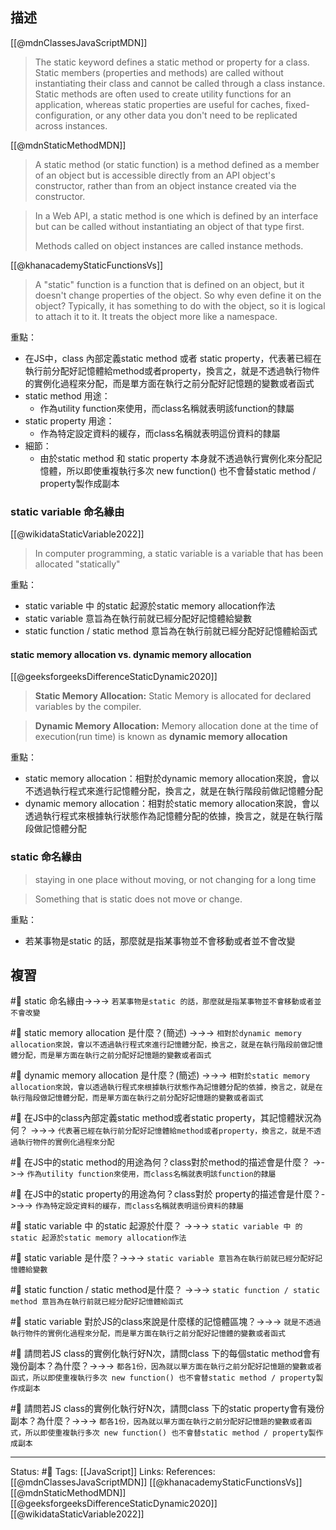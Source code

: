 ## 描述

[[@mdnClassesJavaScriptMDN]]
> The static keyword defines a static method or property for a class. Static members (properties and methods) are called without instantiating their class and cannot be called through a class instance. Static methods are often used to create utility functions for an application, whereas static properties are useful for caches, fixed-configuration, or any other data you don't need to be replicated across instances. 


[[@mdnStaticMethodMDN]]
> A static method (or static function) is a method defined as a member of an object but is accessible directly from an API object's constructor, rather than from an object instance created via the constructor.

> In a Web API, a static method is one which is defined by an interface but can be called without instantiating an object of that type first.
>
> Methods called on object instances are called instance methods. 


[[@khanacademyStaticFunctionsVs]]
> A "static" function is a function that is defined on an object, but it doesn't change properties of the object. So why even define it on the object? Typically, it has something to do with the object, so it is logical to attach it to it. It treats the object more like a namespace.


重點：
- 在JS中，class 內部定義static method 或者 static property，代表著已經在執行前分配好記憶體給method或者property，換言之，就是不透過執行物件的實例化過程來分配，而是單方面在執行之前分配好記憶題的變數或者函式
- static method 用途：
	- 作為utility function來使用，而class名稱就表明該function的隸屬
- static property 用途：
	- 作為特定設定資料的緩存，而class名稱就表明這份資料的隸屬
- 細節：
	- 由於static method 和 static property 本身就不透過執行實例化來分配記憶體，所以即使重複執行多次 new function() 也不會替static method / property製作成副本


### static variable 命名緣由
[[@wikidataStaticVariable2022]]
> In computer programming, a static variable is a variable that has been allocated "statically"


重點：
- static variable 中 的static 起源於static memory allocation作法
- static variable 意旨為在執行前就已經分配好記憶體給變數
- static function / static method 意旨為在執行前就已經分配好記憶體給函式



#### static memory allocation vs. dynamic memory allocation
[[@geeksforgeeksDifferenceStaticDynamic2020]]
> **Static Memory Allocation:** Static Memory is allocated for declared variables by the compiler.

> **Dynamic Memory Allocation:** Memory allocation done at the time of execution(run time) is known as **dynamic memory allocation**



重點：
- static memory allocation：相對於dynamic memory allocation來說，會以不透過執行程式來進行記憶體分配，換言之，就是在執行階段前做記憶體分配
- dynamic memory allocation：相對於static memory allocation來說，會以透過執行程式來根據執行狀態作為記憶體分配的依據，換言之，就是在執行階段做記憶體分配




### static 命名緣由

> staying in one place without moving, or not changing for a long time

> Something that is static does not move or change.

重點：
- 若某事物是static 的話，那麼就是指某事物並不會移動或者並不會改變

## 複習


#🧠  static 命名緣由->->-> `若某事物是static 的話，那麼就是指某事物並不會移動或者並不會改變`
<!--SR:!2022-10-26,9,250-->

#🧠 static memory allocation 是什麼？(簡述) ->->-> `相對於dynamic memory allocation來說，會以不透過執行程式來進行記憶體分配，換言之，就是在執行階段前做記憶體分配，而是單方面在執行之前分配好記憶題的變數或者函式`
<!--SR:!2022-10-26,9,250-->

#🧠 dynamic memory allocation 是什麼？(簡述) ->->-> `相對於static memory allocation來說，會以透過執行程式來根據執行狀態作為記憶體分配的依據，換言之，就是在執行階段做記憶體分配，而是單方面在執行之前分配好記憶題的變數或者函式`
<!--SR:!2022-10-28,10,250-->


#🧠 在JS中的class內部定義static method或者static property，其記憶體狀況為何？ ->->-> `代表著已經在執行前分配好記憶體給method或者property，換言之，就是不透過執行物件的實例化過程來分配`
<!--SR:!2022-10-26,9,250-->

#🧠 在JS中的static method的用途為何？class對於method的描述會是什麼？ ->->-> `作為utility function來使用，而class名稱就表明該function的隸屬`
<!--SR:!2022-10-27,10,250-->

#🧠 在JS中的static property的用途為何？class對於 property的描述會是什麼？->->-> `作為特定設定資料的緩存，而class名稱就表明這份資料的隸屬`
<!--SR:!2022-10-27,9,250-->

#🧠  static variable 中 的static 起源於什麼？ ->->-> `static variable 中 的static 起源於static memory allocation作法`
<!--SR:!2022-10-27,10,250-->

#🧠 static variable 是什麼？->->-> `static variable 意旨為在執行前就已經分配好記憶體給變數`
<!--SR:!2022-10-28,10,250-->

#🧠 static function / static method是什麼？ ->->-> `static function / static method 意旨為在執行前就已經分配好記憶體給函式`
<!--SR:!2022-10-27,10,250-->

#🧠 static variable 對於JS的class來說是什麼樣的記憶體區塊？->->-> `就是不透過執行物件的實例化過程來分配，而是單方面在執行之前分配好記憶體的變數或者函式`
<!--SR:!2022-11-05,11,230-->




#🧠 請問若JS class的實例化執行好N次，請問class 下的每個static method會有幾份副本？為什麼？->->-> `都各1份，因為就以單方面在執行之前分配好記憶題的變數或者函式，所以即使重複執行多次 new function() 也不會替static method / property製作成副本`
<!--SR:!2022-11-20,25,250-->

#🧠 請問若JS class的實例化執行好N次，請問class 下的static property會有幾份副本？為什麼？->->-> `都各1份，因為就以單方面在執行之前分配好記憶題的變數或者函式，所以即使重複執行多次 new function() 也不會替static method / property製作成副本`
<!--SR:!2022-10-26,9,250-->


---
Status: #🌱 
Tags:
[[JavaScript]]
Links:
References:
[[@mdnClassesJavaScriptMDN]]
[[@khanacademyStaticFunctionsVs]]
[[@mdnStaticMethodMDN]]
[[@geeksforgeeksDifferenceStaticDynamic2020]]
[[@wikidataStaticVariable2022]]